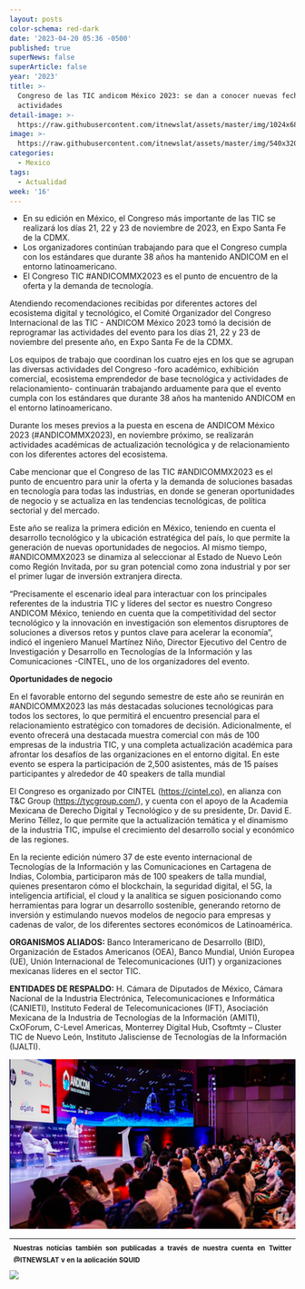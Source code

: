 ```yaml
---
layout: posts
color-schema: red-dark
date: '2023-04-20 05:36 -0500'
published: true
superNews: false
superArticle: false
year: '2023'
title: >-
  Congreso de las TIC andicom México 2023: se dan a conocer nuevas fechas y
  actividades 
detail-image: >-
  https://raw.githubusercontent.com/itnewslat/assets/master/img/1024x680/andicom-Mexico-2023-g.jpg
image: >-
  https://raw.githubusercontent.com/itnewslat/assets/master/img/540x320/andicom-Mexico-2023-p.jpg
categories:
  - Mexico
tags:
  - Actualidad
week: '16'
---
```

- En su edición en México, el Congreso más importante de las TIC se realizará los días 21, 22 y 23 de noviembre de 2023, en Expo Santa Fe de la CDMX.
- Los organizadores continúan trabajando para que el Congreso cumpla con los estándares que durante 38 años ha mantenido ANDICOM en el entorno latinoamericano.
- El Congreso TIC #ANDICOMMX2023 es el punto de encuentro de la oferta y la demanda de tecnología.

Atendiendo recomendaciones recibidas por diferentes actores del ecosistema digital y tecnológico, el Comité Organizador del Congreso Internacional de las TIC - ANDICOM México 2023 tomó la decisión de reprogramar las actividades del evento para los días 21, 22 y 23 de noviembre del presente año, en Expo Santa Fe de la CDMX.

Los equipos de trabajo que coordinan los cuatro ejes en los que se agrupan las diversas actividades del Congreso -foro académico, exhibición comercial, ecosistema emprendedor de base tecnológica y actividades de relacionamiento- continuarán trabajando arduamente para que el evento cumpla con los estándares que durante 38 años ha mantenido ANDICOM en el entorno latinoamericano.
 
Durante los meses previos a la puesta en escena de ANDICOM México 2023 (#ANDICOMMX2023), en noviembre próximo, se realizarán actividades académicas de actualización tecnológica y de relacionamiento con los diferentes actores del ecosistema.
 
Cabe mencionar que el Congreso de las TIC #ANDICOMMX2023 es el punto de encuentro para unir la oferta y la demanda de soluciones basadas en tecnología para todas las industrias, en donde se generan oportunidades de negocio y se actualiza en las tendencias tecnológicas, de política sectorial y del mercado.
 
Este año se realiza la primera edición en México, teniendo en cuenta el desarrollo tecnológico y la ubicación estratégica del país, lo que permite la generación de nuevas oportunidades de negocios. Al mismo tiempo, #ANDICOMMX2023 se dinamiza al seleccionar al Estado de Nuevo León como Región Invitada, por su gran potencial como zona industrial y por ser el primer lugar de inversión extranjera directa.
 
“Precisamente el escenario ideal para interactuar con los principales referentes de la industria TIC y líderes del sector es nuestro Congreso ANDICOM México, teniendo en cuenta que la competitividad del sector tecnológico y la innovación en investigación son elementos disruptores de soluciones a diversos retos y puntos clave para acelerar la economía”, indicó el ingeniero Manuel Martínez Niño, Director Ejecutivo del Centro de Investigación y Desarrollo en Tecnologías de la Información y las Comunicaciones -CINTEL, uno de los organizadores del evento.
 

**Oportunidades de negocio**

En el favorable entorno del segundo semestre de este año se reunirán en #ANDICOMMX2023 las más destacadas soluciones tecnológicas para todos los sectores, lo que permitirá el encuentro presencial para el relacionamiento estratégico con tomadores de decisión. Adicionalmente, el evento ofrecerá una destacada muestra comercial con más de 100 empresas de la industria TIC, y una completa actualización académica para afrontar los desafíos de las organizaciones en el entorno digital. En este evento se espera la participación de 2,500 asistentes, más de 15 países participantes y alrededor de 40 speakers de talla mundial
 
El Congreso es organizado por CINTEL (https://cintel.co), en alianza con T&C Group (https://tycgroup.com/), y cuenta con el apoyo de la Academia Mexicana de Derecho Digital y Tecnológico y de su presidente, Dr. David E. Merino Téllez, lo que permite que la actualización temática y el dinamismo de la industria TIC, impulse el crecimiento del desarrollo social y económico de las regiones.
 
En la reciente edición número 37 de este evento internacional de Tecnologías de la Información y las Comunicaciones en Cartagena de Indias, Colombia, participaron más de 100 speakers de talla mundial, quienes presentaron cómo el blockchain, la seguridad digital, el 5G, la inteligencia artificial, el cloud y la analítica se siguen posicionando como herramientas para lograr un desarrollo sostenible, generando retorno de inversión y estimulando nuevos modelos de negocio para empresas y cadenas de valor, de los diferentes sectores económicos de Latinoamérica.

**ORGANISMOS ALIADOS:** Banco Interamericano de Desarrollo (BID), Organización de Estados Americanos (OEA), Banco Mundial, Unión Europea (UE), Unión Internacional de Telecomunicaciones (UIT) y organizaciones mexicanas líderes en el sector TIC.
 
**ENTIDADES DE RESPALDO:** H. Cámara de Diputados de México, Cámara Nacional de la Industria Electrónica, Telecomunicaciones e Informática (CANIETI), Instituto Federal de Telecomunicaciones (IFT), Asociación Mexicana de la Industria de Tecnologías de la Información (AMITI), CxOForum, C-Level Americas,  Monterrey Digital Hub, Csoftmty – Cluster TIC de Nuevo León, Instituto Jalisciense de Tecnologías de la Información (IJALTI).

![](https://raw.githubusercontent.com/itnewslat/assets/master/img/540x320/andicom-Mexico-2023-p.jpg)

<table style="height: 42px;" width="569">
<tbody>
<tr>
<td style="text-align: justify;"><sub><strong>Nuestras noticias también son publicadas a través de nuestra cuenta en Twitter <a href="https://twitter.com/itnewslat?lang=es">@ITNEWSLAT</a> y en la aplicación <a href="https://squidapp.co/en/">SQUID</a></strong></sub></td>
</tr>
</tbody>
</table>
<img src="https://tracker.metricool.com/c3po.jpg?hash=56f88a41e39ab42c063cc51676587a04"/>